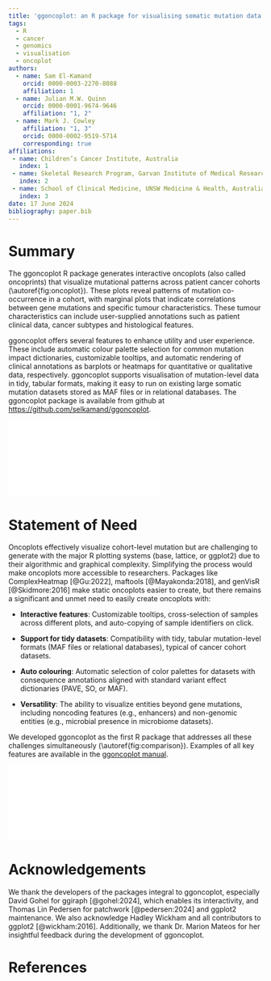 ```yaml
---
title: 'ggoncoplot: an R package for visualising somatic mutation data from cancer patient cohorts'
tags:
  - R
  - cancer
  - genomics
  - visualisation
  - oncoplot
authors:
  - name: Sam El-Kamand
    orcid: 0000-0003-2270-8088
    affiliation: 1 
  - name: Julian M.W. Quinn
    orcid: 0000-0001-9674-9646
    affiliation: "1, 2"
  - name: Mark J. Cowley
    affiliation: "1, 3"
    orcid: 0000-0002-9519-5714
    corresponding: true 
affiliations:
 - name: Children’s Cancer Institute, Australia
   index: 1
 - name: Skeletal Research Program, Garvan Institute of Medical Research, Australia
   index: 2
 - name: School of Clinical Medicine, UNSW Medicine & Health, Australia
   index: 3
date: 17 June 2024
bibliography: paper.bib
---
```


# Summary

The ggoncoplot R package generates interactive oncoplots (also called oncoprints) that visualize mutational patterns across patient cancer cohorts (\autoref{fig:oncoplot}). These plots reveal patterns of mutation co-occurrence in a cohort, with marginal plots that indicate correlations between gene mutations and specific tumour characteristics. These tumour characteristics can include user-supplied annotations such as patient clinical data, cancer subtypes and histological features.

ggoncoplot offers several features to enhance utility and user experience. These include automatic colour palette selection for common mutation impact dictionaries, customizable tooltips, and automatic rendering of clinical annotations as barplots or heatmaps for quantitative or qualitative data, respectively. ggoncoplot supports visualisation of mutation-level data in tidy, tabular formats, making it easy to run on existing large somatic mutation datasets stored as MAF files or in relational databases. The ggoncoplot package is available from github at <https://github.com/selkamand/ggoncoplot>.

![ggoncoplot output visualising mutational trends in the TCGA breast carcinoma cohort. Individual patient samples are plotted on the x-axis, ordered by ggoncoplot. The plot indicates (y-axis, sorted by genes mutation frequency) that PIK3CA is the most recurrently mutated gene, followed by TP53. Marginal plots indicate the total number of mutations per sample (top), and the number of samples showing mutations in each gene, coloured by mutation type (right). A range of clinical features, including progesterone and estrogen receptor status are shown on the marginal plot at the bottom. \label{fig:oncoplot}](oncoplot.pdf)

# Statement of Need

Oncoplots effectively visualize cohort-level mutation but are challenging to generate with the major R plotting systems (base, lattice, or ggplot2) due to their algorithmic and graphical complexity. Simplifying the process would make oncoplots more accessible to researchers. Packages like ComplexHeatmap [@Gu:2022], maftools [@Mayakonda:2018], and genVisR [@Skidmore:2016] make static oncoplots easier to create, but there remains a significant and unmet need to easily create oncoplots with:

-   **Interactive features**: Customizable tooltips, cross-selection of samples across different plots, and auto-copying of sample identifiers on click.

-   **Support for tidy datasets**: Compatibility with tidy, tabular mutation-level formats (MAF files or relational databases), typical of cancer cohort datasets.

-   **Auto colouring**: Automatic selection of color palettes for datasets with consequence annotations aligned with standard variant effect dictionaries (PAVE, SO, or MAF).

-   **Versatility**: The ability to visualize entities beyond gene mutations, including noncoding features (e.g., enhancers) and non-genomic entities (e.g., microbial presence in microbiome datasets).

We developed ggoncoplot as the first R package that addresses all these challenges simultaneously (\autoref{fig:comparison}). Examples of all key features are available in the [ggoncoplot manual](https://selkamand.github.io/ggoncoplot/articles/manual.html).


![Comparison of R packages for creating oncoplots. ^1^Requires the shiny and interactiveComplexHeatmap packages. ^2^Requires the user to first summarise mutations at the gene level as a sample by gene character matrix with mutations separated by semicolons (wide format). ^3^For MAF inputs the most severe consequence is chosen, however for non-MAF datasets users must manually define the mutation impact hierarchy. ^4^Non-unique mutation types are treated as one observation, however if different mutation types affect one gene, the indiviual mutations can be plotted with different shapes/configurations in a user-configured manner. \label{fig:comparison}](ggoncoplot_comparision.pdf)


# Acknowledgements

We thank the developers of the packages integral to ggoncoplot, especially David Gohel for ggiraph [@gohel:2024], which enables its interactivity, and Thomas Lin Pedersen for patchwork [@pedersen:2024] and ggplot2 maintenance. We also acknowledge Hadley Wickham and all contributors to ggplot2 [@wickham:2016]. 
Additionally, we thank Dr. Marion Mateos for her insightful feedback during the development of ggoncoplot.

# References
